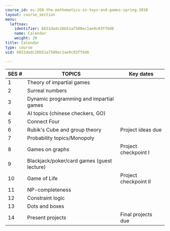 ```yaml
---
course_id: es-268-the-mathematics-in-toys-and-games-spring-2010
layout: course_section
menu:
  leftnav:
    identifier: 6651dadc26b51a7500ec1ae9c03ff6d6
    name: Calendar
    weight: 20
title: Calendar
type: course
uid: 6651dadc26b51a7500ec1ae9c03ff6d6

---
```


| SES # | TOPICS | Key dates |
| --- | --- | --- |
| 1 | Theory of impartial games | &nbsp; |
| 2 | Surreal numbers | &nbsp; |
| 3 | Dynamic programming and impartial games | &nbsp; |
| 4 | AI topics (chinese checkers, GO) | &nbsp; |
| 5 | Connect Four | &nbsp; |
| 6 | Rubik's Cube and group theory | Project ideas due |
| 7 | Probability topics/Monopoly | &nbsp; |
| 8 | Games on graphs | Project checkpoint I |
| 9 | Blackjack/poker/card games (guest lecture) | &nbsp; |
| 10 | Game of Life | Project checkpoint II |
| 11 | NP-completeness | &nbsp; |
| 12 | Constraint logic | &nbsp; |
| 13 | Dots and boxes | &nbsp; |
| 14 | Present projects | Final projects due